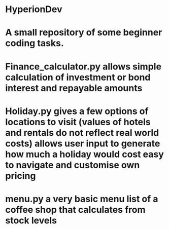 # HyperionDev

# A small repository of some beginner coding tasks.

# Finance_calculator.py allows simple calculation of investment or bond interest and repayable amounts

# Holiday.py gives a few options of locations to visit (values of hotels and rentals do not reflect real world costs) allows user input to generate how much a holiday would cost easy to navigate and customise own pricing

# menu.py a very basic menu list of a coffee shop that calculates from stock levels
